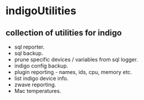 # indigoUtilities
## collection of utilities for  indigo 
* sql reporter.
* sql backup.
* prune specific devices / variables from sql logger.
* indigo config backup.
* plugin reporting - names, ids, cpu, memory etc.
* list indigo device info.
* zwave reporting.
* Mac temperatures.
